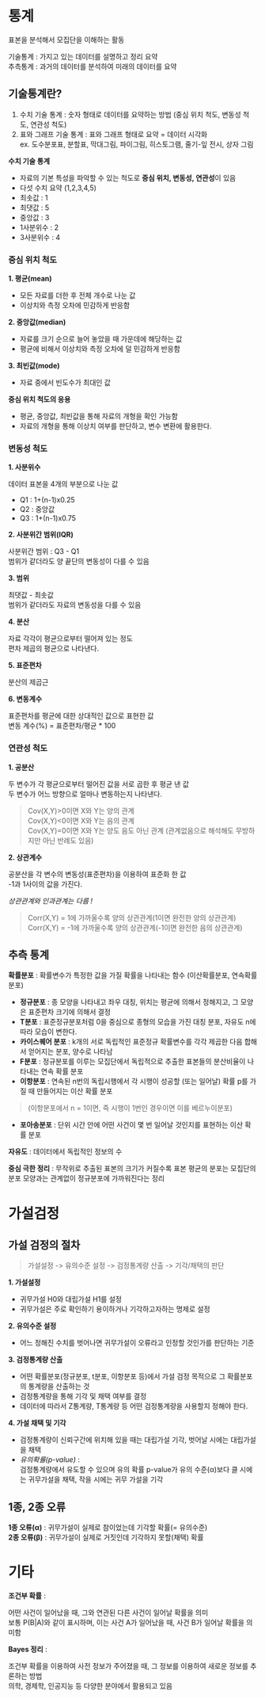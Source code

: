 # 통계 

표본을 분석해서 모집단을 이해하는 활동  

기술통계 : 가지고 있는 데이터를 설명하고 정리 요약  
추측통계 : 과거의 데이터를 분석하여 미래의 데이터를 요약  

## **기술통계란?**  

1. 수치 기술 통계 : 숫자 형태로 데이터를 요약하는 방법 (중심 위치 척도, 변동성 척도, 연관성 척도)
2. 표와 그래프 기술 통계 : 표와 그래프 형태로 요약 = 데이터 시각화  
      ex. 도수분포표, 분할표, 막대그림, 파이그림, 히스토그램, 줄기-잎 전시, 상자 그림  
      
**수치 기술 통계**  

- 자료의 기본 특성을 파악할 수 있는 척도로 **중심 위치, 변동성, 연관성**이 있음  
- 다섯 수치 요약 (1,2,3,4,5)  
- 최솟값 : 1  
- 최댓값 : 5  
- 중앙값 : 3  
- 1사분위수 : 2  
- 3사분위수 : 4  

### 중심 위치 척도  

**1. 평균(mean)**  

- 모든 자료를 더한 후 전체 개수로 나눈 값  
- 이상치와 측정 오차에 민감하게 반응함  

**2. 중앙값(median)**  

- 자료를 크기 순으로 늘어 놓았을 때 가운데에 해당하는 값  
- 평균에 비해서 이상치와 측정 오차에 덜 민감하게 반응함  

**3. 최빈값(mode)**  

- 자료 중에서 빈도수가 최대인 값  

**중심 위치 척도의 응용**  

- 평균, 중앙값, 최빈값을 통해 자료의 개형을 확인 가능함  
- 자료의 개형을 통해 이상치 여부를 판단하고, 변수 변환에 활용한다. 

### 변동성 척도  

**1. 사분위수**  

데이터 표본을 4개의 부분으로 나눈 값  

- Q1 : 1+(n-1)x0.25  
- Q2 : 중앙값  
- Q3 : 1+(n-1)x0.75  

**2. 사분위간 범위(IQR)**  

사분위간 범위 : Q3 - Q1  
범위가 같더라도 양 끝단의 변동성이 다를 수 있음  

**3. 범위**  

최댓값 - 최솟값  
범위가 같더라도 자료의 변동성을 다를 수 있음  

**4. 분산**  

자료 각각이 평균으로부터 떨어져 있는 정도  
편차 제곱의 평균으로 나타낸다.  

**5. 표준편차**  

분산의 제곱근  

**6. 변동계수**  

표준편차를 평균에 대한 상대적인 값으로 표현한 값  
변동 계수(%) = 표준편차/평균 * 100

### 연관성 척도  

**1. 공분산**  

두 변수가 각 평균으로부터 떨어진 값을 서로 곱한 후 평균 낸 값   
두 변수가 어느 방향으로 얼마나 변동하는지 나타낸다.  

> Cov(X,Y)>0이면 X와 Y는 양의 관계  
Cov(X,Y)<0이면 X와 Y는 음의 관계  
Cov(X,Y)=0이면 X와 Y는 양도 음도 아닌 관계 (관계없음으로 해석해도 무방하지만 아닌 반례도 있음)  

**2. 상관계수**  

공분산을 각 변수의 변동성(표준편차)을 이용하여 표준화 한 값   
-1과 1사이의 값을 가진다.  

_상관관계와 인과관계는 다름 !_  

> Corr(X,Y) = 1에 가까울수록 양의 상관관계(1이면 완전한 양의 상관관계)  
Corr(X,Y) = -1에 가까울수록 양의 상관관계(-1이면 완전한 음의 상관관계)  



## 추측 통계  

**확률분포** : 확률변수가 특정한 값을 가질 확률을 나타내는 함수 (이산확률분포, 연속확률분포)  

- **정규분포** : 종 모양을 나타내고 좌우 대칭, 위치는 평균에 의해서 정해지고, 그 모양은 표준편차 크기에 의해서 결정  
- **T분포** : 표준정규분포처럼 0을 중심으로 종형의 모습을 가진 대칭 분포, 자유도 n에 따라 모습이 변한다.  
- **카이스퀘어 분포** : k개의 서로 독립적인 표준정규 확률변수를 각각 제곱한 다음 합해서 얻어지는 분포, 양수로 나타남  
- **F분포** : 정규분포를 이루는 모집단에서 독립적으로 추출한 표본들의 분산비율이 나타내는 연속 확률 분포  
- **이항분포** : 연속된 n번의 독립시행에서 각 시행이 성공할 (또는 일어날) 확률 p를 가질 때 만들어지는 이산 확률 분포  
> (이항분포에서 n = 1이면, 즉 시행이 1번인 경우이면 이를 베르누이분포)  
- **포아송분포** : 단위 시간 안에 어떤 사건이 몇 번 일어날 것인지를 표현하는 이산 확률 분포  

**자유도** : 데이터에서 독립적인 정보의 수  

**중심 극한 정리** : 
무작위로 추출된 표본의 크기가 커질수록 표본 평균의 분포는 모집단의 분포 모양과는 관계없이 정규분포에 가까워진다는 정리  

# 가설검정  

## 가설 검정의 절차  

>가설설정 -> 유의수준 설정 -> 검정통계량 산출 -> 기각/채택의 판단


**1. 가설설정**  
- 귀무가설 H0와 대립가설 H1를 설정  
- 귀무가설은 주로 확인하기 용이하거나 기각하고자하는 명제로 설정  

**2. 유의수준 설정**  
- 어느 정해진 수치를 벗어나면 귀무가설이 오류라고 인정할 것인가를 판단하는 기준  

**3. 검정통계량 산출**  
- 어떤 확률분포(정규분포, t분포, 이항분포 등)에서 가설 검정 목적으로 그 확률분포의 통계량을 산출하는 것  
- 검정통계량을 통해 기각 및 채택 여부를 결정  
- 데이터에 따라서 Z통계량, T통계량 등 어떤 검정통계량을 사용할지 정해야 한다.  

**4. 가설 채택 및 기각**  
- 검정통계량이 신뢰구간에 위치해 있을 때는 대립가설 기각, 벗어날 시에는 대립가설을 채택  
- _유의확률(p-value)_ :  
검정통계량에서 유도할 수 있으며 유의 확률 p-value가 유의 수준(α)보다 클 시에는 귀무가설을 채택, 작을 시에는 귀무 가설을 기각  


## 1종, 2종 오류  

**1종 오류(α)** : 귀무가설이 실제로 참이었는데 기각할 확률(= 유의수준)  
**2종 오류(β)** : 귀무가설이 실제로 거짓인데 기각하지 못할(채택) 확률  


# 기타  

**조건부 확률** :  

어떤 사건이 일어났을 때, 그와 연관된 다른 사건이 일어날 확률을 의미  
보통 P(B|A)와 같이 표시하며, 이는 사건 A가 일어났을 때, 사건 B가 일어날 확률을 의미함  

**Bayes 정리** : 

조건부 확률을 이용하여 사전 정보가 주어졌을 때, 그 정보를 이용하여 새로운 정보를 추론하는 방법  
의학, 경제학, 인공지능 등 다양한 분야에서 활용되고 있음  
